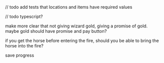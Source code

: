 // todo add tests that locations and items have required values

// todo typescript?

make more clear that not giving wizard gold, giving a promise of gold. maybe gold should have promise and pay button?

if you get the horse before entering the fire, should you be able to bring the horse into the fire?

save progress
